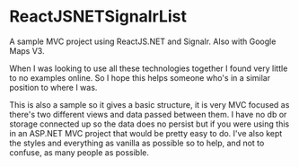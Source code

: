 # ReactJSNETSignalrList

A sample MVC project using ReactJS.NET and Signalr. Also with Google Maps V3.

When I was looking to use all these technologies together I found very little to no examples online. So I hope this helps someone who's in a similar position to where I was.

This is also a sample so it gives a basic structure, it is very MVC focused as there's two different views and data passed between them. I have no db or storage connected up so the data does no persist but if you were using this in an ASP.NET MVC project that would be pretty easy to do. I've also kept the styles and everything as vanilla as possible so to help, and not to confuse, as many people as possible.
